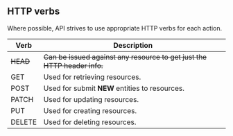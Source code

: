 
## HTTP verbs

Where possible, API strives to use appropriate HTTP verbs for each action.

| Verb   | Description           |
| -------|-----------------------|
| ~~HEAD~~   | ~~Can be issued against any resource to get just the HTTP header info.~~ |
| GET    | Used for retrieving resources. |
| POST   | Used for submit **NEW** entities to resources. |
| PATCH  | Used for updating resources. |
| PUT    | Used for creating resources. |
| DELETE | Used for deleting resources. |
